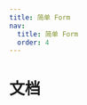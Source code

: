 ```yaml
---
title: 简单 Form
nav:
  title: 简单 Form
  order: 4
---
```


# 文档

<!-- <code src="./demo/index.tsx" /> -->

<!-- 默认值 -->
<!-- <code src="./demo/init.tsx" /> -->
<!-- <code src="./demo/list.tsx" /> -->
<code src="./demo/select.tsx" />
